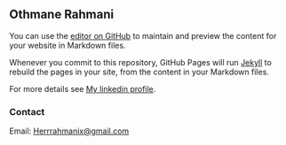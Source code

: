 ## Othmane Rahmani

You can use the [editor on GitHub](https://github.com/genghispirate/portfolio/edit/main/README.md) to maintain and preview the content for your website in Markdown files.

Whenever you commit to this repository, GitHub Pages will run [Jekyll](https://jekyllrb.com/) to rebuild the pages in your site, from the content in your Markdown files.


For more details see [My linkedin profile](https://www.linkedin.com/in/othmanerahmani/).


### Contact

Email: Herrrahmanix@gmail.com
